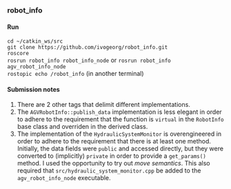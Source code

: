 ### robot_info

#### Run
`cd ~/catkin_ws/src`  
`git clone https://github.com/ivogeorg/robot_info.git`  
`roscore`  
`rosrun robot_info robot_info_node` or `rosrun robot_info agv_robot_info_node`  
`rostopic echo /robot_info` (in another terminal)  

#### Submission notes
1. There are 2 other tags that delimit different implementations.
2. The `AGVRobotInfo::publish_data` implementation is less elegant in order to adhere to the requirement that the function is `virtual` in the `RobotInfo` base class and overriden in the derived class.
3. The implementation of the `HydraulicSystemMonitor` is overengineered in order to adhere to the requirement that there is at least one method. Initially, the data fields were `public` and accessed directly, but they were converted to (implicitly) `private` in order to provide a `get_params()` method. I used the opportunity to try out _move semantics_. This also required that `src/hydraulic_system_monitor.cpp` be added to the `agv_robot_info_node` executable.

